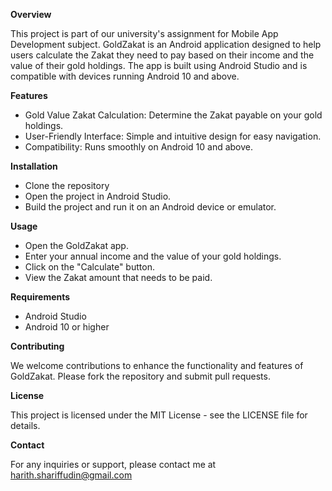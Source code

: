 **Overview**

This project is part of our university's assignment for Mobile App Development subject. GoldZakat is an Android application designed to help users calculate the Zakat they need to pay based on their income and the value of their gold holdings. The app is built using Android Studio and is compatible with devices running Android 10 and above.

**Features**
- Gold Value Zakat Calculation: Determine the Zakat payable on your gold holdings.
- User-Friendly Interface: Simple and intuitive design for easy navigation.
- Compatibility: Runs smoothly on Android 10 and above.

**Installation**
- Clone the repository
- Open the project in Android Studio.
- Build the project and run it on an Android device or emulator.

**Usage**
- Open the GoldZakat app.
- Enter your annual income and the value of your gold holdings.
- Click on the "Calculate" button.
- View the Zakat amount that needs to be paid.

**Requirements**
- Android Studio
- Android 10 or higher

**Contributing**

We welcome contributions to enhance the functionality and features of GoldZakat. Please fork the repository and submit pull requests.

**License**

This project is licensed under the MIT License - see the LICENSE file for details.

**Contact**

For any inquiries or support, please contact me at harith.shariffudin@gmail.com

